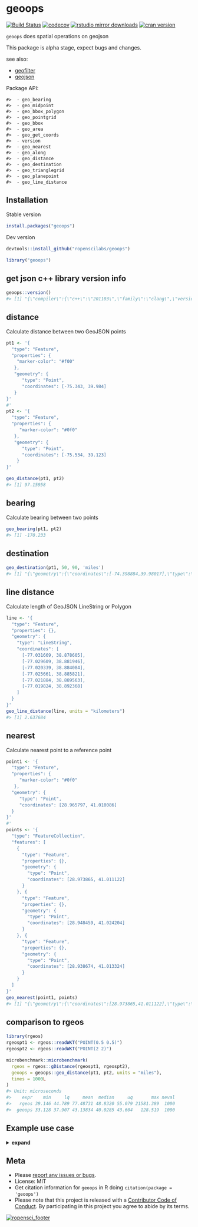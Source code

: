 geoops
======



[![Build Status](https://travis-ci.org/ropenscilabs/geoops.svg?branch=master)](https://travis-ci.org/ropenscilabs/geoops)
[![codecov](https://codecov.io/gh/ropenscilabs/geoops/branch/master/graph/badge.svg)](https://codecov.io/gh/ropenscilabs/geoops)
[![rstudio mirror downloads](https://cranlogs.r-pkg.org/badges/geoops)](https://github.com/metacran/cranlogs.app)
[![cran version](https://www.r-pkg.org/badges/version/geoops)](https://cran.r-project.org/package=geoops)

`geoops` does spatial operations on geojson

This package is alpha stage, expect bugs and changes.

see also:

* [geofilter](https://github.com/ropenscilabs/geofilter)
* [geojson](https://github.com/ropensci/geojson)

Package API:


```
#>  - geo_bearing
#>  - geo_midpoint
#>  - geo_bbox_polygon
#>  - geo_pointgrid
#>  - geo_bbox
#>  - geo_area
#>  - geo_get_coords
#>  - version
#>  - geo_nearest
#>  - geo_along
#>  - geo_distance
#>  - geo_destination
#>  - geo_trianglegrid
#>  - geo_planepoint
#>  - geo_line_distance
```


## Installation

Stable version


```r
install.packages("geoops")
```

Dev version


```r
devtools::install_github("ropenscilabs/geoops")
```


```r
library("geoops")
```

## get json c++ library version info


```r
geoops::version()
#> [1] "{\"compiler\":{\"c++\":\"201103\",\"family\":\"clang\",\"version\":\"9.0.0 (clang-900.0.37)\"},\"copyright\":\"(C) 2013-2017 Niels Lohmann\",\"name\":\"JSON for Modern C++\",\"platform\":\"apple\",\"url\":\"https://github.com/nlohmann/json\",\"version\":{\"major\":2,\"minor\":1,\"patch\":1,\"string\":\"2.1.1\"}}"
```

## distance

Calculate distance between two GeoJSON points


```r
pt1 <- '{
  "type": "Feature",
  "properties": {
    "marker-color": "#f00"
   },
   "geometry": {
      "type": "Point",
      "coordinates": [-75.343, 39.984]
   }
}'
#'
pt2 <- '{
  "type": "Feature",
  "properties": {
     "marker-color": "#0f0"
   },
   "geometry": {
      "type": "Point",
      "coordinates": [-75.534, 39.123]
    }
}'
```


```r
geo_distance(pt1, pt2)
#> [1] 97.15958
```

## bearing

Calculate bearing between two points


```r
geo_bearing(pt1, pt2)
#> [1] -170.233
```

## destination


```r
geo_destination(pt1, 50, 90, 'miles')
#> [1] "{\"geometry\":{\"coordinates\":[-74.398884,39.98017],\"type\":\"Point\"},\"properties\":{},\"type\":\"Feature\"}"
```

## line distance

Calculate length of GeoJSON LineString or Polygon


```r
line <- '{
  "type": "Feature",
  "properties": {},
  "geometry": {
    "type": "LineString",
    "coordinates": [
      [-77.031669, 38.878605],
      [-77.029609, 38.881946],
      [-77.020339, 38.884084],
      [-77.025661, 38.885821],
      [-77.021884, 38.889563],
      [-77.019824, 38.892368]
    ]
  }
}'
geo_line_distance(line, units = "kilometers")
#> [1] 2.637684
```

## nearest

Calculate nearest point to a reference point


```r
point1 <- '{
  "type": "Feature",
  "properties": {
     "marker-color": "#0f0"
   },
  "geometry": {
     "type": "Point",
     "coordinates": [28.965797, 41.010086]
  }
}'
#'
points <- '{
  "type": "FeatureCollection",
  "features": [
    {
      "type": "Feature",
      "properties": {},
      "geometry": {
        "type": "Point",
        "coordinates": [28.973865, 41.011122]
      }
    }, {
      "type": "Feature",
      "properties": {},
      "geometry": {
        "type": "Point",
        "coordinates": [28.948459, 41.024204]
      }
    }, {
      "type": "Feature",
      "properties": {},
      "geometry": {
        "type": "Point",
        "coordinates": [28.938674, 41.013324]
      }
    }
  ]
}'
geo_nearest(point1, points)
#> [1] "{\"geometry\":{\"coordinates\":[28.973865,41.011122],\"type\":\"Point\"},\"properties\":{},\"type\":\"Feature\"}"
```


## comparison to rgeos


```r
library(rgeos)
rgeospt1 <- rgeos::readWKT("POINT(0.5 0.5)")
rgeospt2 <- rgeos::readWKT("POINT(2 2)")
```


```r
microbenchmark::microbenchmark(
  rgeos = rgeos::gDistance(rgeospt1, rgeospt2),
  geoops = geoops::geo_distance(pt1, pt2, units = "miles"),
  times = 1000L
)
#> Unit: microseconds
#>    expr    min     lq     mean  median     uq       max neval
#>   rgeos 39.146 44.789 77.48731 48.8320 55.079 21581.389  1000
#>  geoops 33.128 37.907 43.13834 40.0285 43.604   128.519  1000
```

## Example use case

<details> <summary><strong>expand</strong></summary>

Get some GeoJSON data, a FeatureCollection of Polygons


```r
file <- system.file("examples/zillow_or.geojson", package = "geoops")
x <- paste0(readLines(file), collapse = "")
```

Break each polygon into separate JSON string


```r
library("jqr")
polys <- unclass(jq(x, ".features[]"))
```

Using `geo_area`, calculate the area of the polygon


```r
areas <- vapply(polys, geo_area, 1, USE.NAMES = FALSE)
```

Visualize area of the polygons as a histogram


```r
hist(areas, main = "")
```

![plot of chunk unnamed-chunk-18](tools/img/unnamed-chunk-18-1.png)

Visualize some of the polygons, all of them


```r
library(leaflet)
leaflet() %>%
  addTiles() %>%
  addGeoJSON(geojson = x) %>%
  setView(lng = -123, lat = 45, zoom = 7)
```

![plot of chunk unnamed-chunk-19](tools/img/unnamed-chunk-19-1.png)

Just one of them


```r
leaflet() %>%
  addTiles() %>%
  addGeoJSON(geojson = polys[1]) %>%
  setView(lng = -122.7, lat = 45.48, zoom = 13)
```

![plot of chunk unnamed-chunk-20](tools/img/unnamed-chunk-20-1.png)
</details>




## Meta

* Please [report any issues or bugs](https://github.com/ropenscilabs/geoops/issues).
* License: MIT
* Get citation information for `geoops` in R doing `citation(package = 'geoops')`
* Please note that this project is released with a [Contributor Code of Conduct](CONDUCT.md).
By participating in this project you agree to abide by its terms.

[![ropensci_footer](https://ropensci.org/public_images/github_footer.png)](https://ropensci.org)
